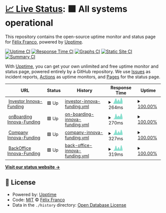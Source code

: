 # [📈 Live Status](https://devalfe.github.io/uptimeinnova): <!--live status--> **🟩 All systems operational**

This repository contains the open-source uptime monitor and status page for [Félix Franco](https://devalfe.github.io/uptimeinnova), powered by [Upptime](https://github.com/upptime/upptime).

[![Uptime CI](https://github.com/devalfe/uptimeinnova/workflows/Uptime%20CI/badge.svg)](https://github.com/devalfe/uptimeinnova/actions?query=workflow%3A%22Uptime+CI%22)
[![Response Time CI](https://github.com/devalfe/uptimeinnova/workflows/Response%20Time%20CI/badge.svg)](https://github.com/devalfe/uptimeinnova/actions?query=workflow%3A%22Response+Time+CI%22)
[![Graphs CI](https://github.com/devalfe/uptimeinnova/workflows/Graphs%20CI/badge.svg)](https://github.com/devalfe/uptimeinnova/actions?query=workflow%3A%22Graphs+CI%22)
[![Static Site CI](https://github.com/devalfe/uptimeinnova/workflows/Static%20Site%20CI/badge.svg)](https://github.com/devalfe/uptimeinnova/actions?query=workflow%3A%22Static+Site+CI%22)
[![Summary CI](https://github.com/devalfe/uptimeinnova/workflows/Summary%20CI/badge.svg)](https://github.com/devalfe/uptimeinnova/actions?query=workflow%3A%22Summary+CI%22)

With [Upptime](https://upptime.js.org), you can get your own unlimited and free uptime monitor and status page, powered entirely by a GitHub repository. We use [Issues](https://github.com/devalfe/uptimeinnova/issues) as incident reports, [Actions](https://github.com/devalfe/uptimeinnova/actions) as uptime monitors, and [Pages](https://devalfe.github.io/uptimeinnova) for the status page.

<!--start: status pages-->
<!-- This summary is generated by Upptime (https://github.com/upptime/upptime) -->
<!-- Do not edit this manually, your changes will be overwritten -->
<!-- prettier-ignore -->
| URL | Status | History | Response Time | Uptime |
| --- | ------ | ------- | ------------- | ------ |
| <img alt="" src="https://investor.innova-funding.com/favicon.ico" height="13"> [Investor Innova-Funding](https://investor.innova-funding.com/) | 🟩 Up | [investor-innova-funding.yml](https://github.com/devalfe/uptimeinnova/commits/HEAD/history/investor-innova-funding.yml) | <details><summary><img alt="Response time graph" src="./graphs/investor-innova-funding/response-time-week.png" height="20"> 264ms</summary><br><a href="https://devalfe.github.io/uptimeinnova/history/investor-innova-funding"><img alt="Response time 242" src="https://img.shields.io/endpoint?url=https%3A%2F%2Fraw.githubusercontent.com%2Fdevalfe%2Fuptimeinnova%2FHEAD%2Fapi%2Finvestor-innova-funding%2Fresponse-time.json"></a><br><a href="https://devalfe.github.io/uptimeinnova/history/investor-innova-funding"><img alt="24-hour response time 432" src="https://img.shields.io/endpoint?url=https%3A%2F%2Fraw.githubusercontent.com%2Fdevalfe%2Fuptimeinnova%2FHEAD%2Fapi%2Finvestor-innova-funding%2Fresponse-time-day.json"></a><br><a href="https://devalfe.github.io/uptimeinnova/history/investor-innova-funding"><img alt="7-day response time 264" src="https://img.shields.io/endpoint?url=https%3A%2F%2Fraw.githubusercontent.com%2Fdevalfe%2Fuptimeinnova%2FHEAD%2Fapi%2Finvestor-innova-funding%2Fresponse-time-week.json"></a><br><a href="https://devalfe.github.io/uptimeinnova/history/investor-innova-funding"><img alt="30-day response time 239" src="https://img.shields.io/endpoint?url=https%3A%2F%2Fraw.githubusercontent.com%2Fdevalfe%2Fuptimeinnova%2FHEAD%2Fapi%2Finvestor-innova-funding%2Fresponse-time-month.json"></a><br><a href="https://devalfe.github.io/uptimeinnova/history/investor-innova-funding"><img alt="1-year response time 242" src="https://img.shields.io/endpoint?url=https%3A%2F%2Fraw.githubusercontent.com%2Fdevalfe%2Fuptimeinnova%2FHEAD%2Fapi%2Finvestor-innova-funding%2Fresponse-time-year.json"></a></details> | <details><summary><a href="https://devalfe.github.io/uptimeinnova/history/investor-innova-funding">100.00%</a></summary><a href="https://devalfe.github.io/uptimeinnova/history/investor-innova-funding"><img alt="All-time uptime 99.81%" src="https://img.shields.io/endpoint?url=https%3A%2F%2Fraw.githubusercontent.com%2Fdevalfe%2Fuptimeinnova%2FHEAD%2Fapi%2Finvestor-innova-funding%2Fuptime.json"></a><br><a href="https://devalfe.github.io/uptimeinnova/history/investor-innova-funding"><img alt="24-hour uptime 100.00%" src="https://img.shields.io/endpoint?url=https%3A%2F%2Fraw.githubusercontent.com%2Fdevalfe%2Fuptimeinnova%2FHEAD%2Fapi%2Finvestor-innova-funding%2Fuptime-day.json"></a><br><a href="https://devalfe.github.io/uptimeinnova/history/investor-innova-funding"><img alt="7-day uptime 100.00%" src="https://img.shields.io/endpoint?url=https%3A%2F%2Fraw.githubusercontent.com%2Fdevalfe%2Fuptimeinnova%2FHEAD%2Fapi%2Finvestor-innova-funding%2Fuptime-week.json"></a><br><a href="https://devalfe.github.io/uptimeinnova/history/investor-innova-funding"><img alt="30-day uptime 100.00%" src="https://img.shields.io/endpoint?url=https%3A%2F%2Fraw.githubusercontent.com%2Fdevalfe%2Fuptimeinnova%2FHEAD%2Fapi%2Finvestor-innova-funding%2Fuptime-month.json"></a><br><a href="https://devalfe.github.io/uptimeinnova/history/investor-innova-funding"><img alt="1-year uptime 99.81%" src="https://img.shields.io/endpoint?url=https%3A%2F%2Fraw.githubusercontent.com%2Fdevalfe%2Fuptimeinnova%2FHEAD%2Fapi%2Finvestor-innova-funding%2Fuptime-year.json"></a></details>
| <img alt="" src="https://onboarding.innova-funding.com//favicon.ico" height="13"> [onBoarding Innova-Funding](https://onboarding.innova-funding.com/) | 🟩 Up | [on-boarding-innova-funding.yml](https://github.com/devalfe/uptimeinnova/commits/HEAD/history/on-boarding-innova-funding.yml) | <details><summary><img alt="Response time graph" src="./graphs/on-boarding-innova-funding/response-time-week.png" height="20"> 270ms</summary><br><a href="https://devalfe.github.io/uptimeinnova/history/on-boarding-innova-funding"><img alt="Response time 253" src="https://img.shields.io/endpoint?url=https%3A%2F%2Fraw.githubusercontent.com%2Fdevalfe%2Fuptimeinnova%2FHEAD%2Fapi%2Fon-boarding-innova-funding%2Fresponse-time.json"></a><br><a href="https://devalfe.github.io/uptimeinnova/history/on-boarding-innova-funding"><img alt="24-hour response time 379" src="https://img.shields.io/endpoint?url=https%3A%2F%2Fraw.githubusercontent.com%2Fdevalfe%2Fuptimeinnova%2FHEAD%2Fapi%2Fon-boarding-innova-funding%2Fresponse-time-day.json"></a><br><a href="https://devalfe.github.io/uptimeinnova/history/on-boarding-innova-funding"><img alt="7-day response time 270" src="https://img.shields.io/endpoint?url=https%3A%2F%2Fraw.githubusercontent.com%2Fdevalfe%2Fuptimeinnova%2FHEAD%2Fapi%2Fon-boarding-innova-funding%2Fresponse-time-week.json"></a><br><a href="https://devalfe.github.io/uptimeinnova/history/on-boarding-innova-funding"><img alt="30-day response time 247" src="https://img.shields.io/endpoint?url=https%3A%2F%2Fraw.githubusercontent.com%2Fdevalfe%2Fuptimeinnova%2FHEAD%2Fapi%2Fon-boarding-innova-funding%2Fresponse-time-month.json"></a><br><a href="https://devalfe.github.io/uptimeinnova/history/on-boarding-innova-funding"><img alt="1-year response time 253" src="https://img.shields.io/endpoint?url=https%3A%2F%2Fraw.githubusercontent.com%2Fdevalfe%2Fuptimeinnova%2FHEAD%2Fapi%2Fon-boarding-innova-funding%2Fresponse-time-year.json"></a></details> | <details><summary><a href="https://devalfe.github.io/uptimeinnova/history/on-boarding-innova-funding">100.00%</a></summary><a href="https://devalfe.github.io/uptimeinnova/history/on-boarding-innova-funding"><img alt="All-time uptime 99.81%" src="https://img.shields.io/endpoint?url=https%3A%2F%2Fraw.githubusercontent.com%2Fdevalfe%2Fuptimeinnova%2FHEAD%2Fapi%2Fon-boarding-innova-funding%2Fuptime.json"></a><br><a href="https://devalfe.github.io/uptimeinnova/history/on-boarding-innova-funding"><img alt="24-hour uptime 100.00%" src="https://img.shields.io/endpoint?url=https%3A%2F%2Fraw.githubusercontent.com%2Fdevalfe%2Fuptimeinnova%2FHEAD%2Fapi%2Fon-boarding-innova-funding%2Fuptime-day.json"></a><br><a href="https://devalfe.github.io/uptimeinnova/history/on-boarding-innova-funding"><img alt="7-day uptime 100.00%" src="https://img.shields.io/endpoint?url=https%3A%2F%2Fraw.githubusercontent.com%2Fdevalfe%2Fuptimeinnova%2FHEAD%2Fapi%2Fon-boarding-innova-funding%2Fuptime-week.json"></a><br><a href="https://devalfe.github.io/uptimeinnova/history/on-boarding-innova-funding"><img alt="30-day uptime 100.00%" src="https://img.shields.io/endpoint?url=https%3A%2F%2Fraw.githubusercontent.com%2Fdevalfe%2Fuptimeinnova%2FHEAD%2Fapi%2Fon-boarding-innova-funding%2Fuptime-month.json"></a><br><a href="https://devalfe.github.io/uptimeinnova/history/on-boarding-innova-funding"><img alt="1-year uptime 99.81%" src="https://img.shields.io/endpoint?url=https%3A%2F%2Fraw.githubusercontent.com%2Fdevalfe%2Fuptimeinnova%2FHEAD%2Fapi%2Fon-boarding-innova-funding%2Fuptime-year.json"></a></details>
| <img alt="" src="http://company.innova-funding.com/favicon.ico" height="13"> [Company Innova-Funding](http://company.innova-funding.com/) | 🟩 Up | [company-innova-funding.yml](https://github.com/devalfe/uptimeinnova/commits/HEAD/history/company-innova-funding.yml) | <details><summary><img alt="Response time graph" src="./graphs/company-innova-funding/response-time-week.png" height="20"> 327ms</summary><br><a href="https://devalfe.github.io/uptimeinnova/history/company-innova-funding"><img alt="Response time 291" src="https://img.shields.io/endpoint?url=https%3A%2F%2Fraw.githubusercontent.com%2Fdevalfe%2Fuptimeinnova%2FHEAD%2Fapi%2Fcompany-innova-funding%2Fresponse-time.json"></a><br><a href="https://devalfe.github.io/uptimeinnova/history/company-innova-funding"><img alt="24-hour response time 463" src="https://img.shields.io/endpoint?url=https%3A%2F%2Fraw.githubusercontent.com%2Fdevalfe%2Fuptimeinnova%2FHEAD%2Fapi%2Fcompany-innova-funding%2Fresponse-time-day.json"></a><br><a href="https://devalfe.github.io/uptimeinnova/history/company-innova-funding"><img alt="7-day response time 327" src="https://img.shields.io/endpoint?url=https%3A%2F%2Fraw.githubusercontent.com%2Fdevalfe%2Fuptimeinnova%2FHEAD%2Fapi%2Fcompany-innova-funding%2Fresponse-time-week.json"></a><br><a href="https://devalfe.github.io/uptimeinnova/history/company-innova-funding"><img alt="30-day response time 305" src="https://img.shields.io/endpoint?url=https%3A%2F%2Fraw.githubusercontent.com%2Fdevalfe%2Fuptimeinnova%2FHEAD%2Fapi%2Fcompany-innova-funding%2Fresponse-time-month.json"></a><br><a href="https://devalfe.github.io/uptimeinnova/history/company-innova-funding"><img alt="1-year response time 291" src="https://img.shields.io/endpoint?url=https%3A%2F%2Fraw.githubusercontent.com%2Fdevalfe%2Fuptimeinnova%2FHEAD%2Fapi%2Fcompany-innova-funding%2Fresponse-time-year.json"></a></details> | <details><summary><a href="https://devalfe.github.io/uptimeinnova/history/company-innova-funding">100.00%</a></summary><a href="https://devalfe.github.io/uptimeinnova/history/company-innova-funding"><img alt="All-time uptime 99.81%" src="https://img.shields.io/endpoint?url=https%3A%2F%2Fraw.githubusercontent.com%2Fdevalfe%2Fuptimeinnova%2FHEAD%2Fapi%2Fcompany-innova-funding%2Fuptime.json"></a><br><a href="https://devalfe.github.io/uptimeinnova/history/company-innova-funding"><img alt="24-hour uptime 100.00%" src="https://img.shields.io/endpoint?url=https%3A%2F%2Fraw.githubusercontent.com%2Fdevalfe%2Fuptimeinnova%2FHEAD%2Fapi%2Fcompany-innova-funding%2Fuptime-day.json"></a><br><a href="https://devalfe.github.io/uptimeinnova/history/company-innova-funding"><img alt="7-day uptime 100.00%" src="https://img.shields.io/endpoint?url=https%3A%2F%2Fraw.githubusercontent.com%2Fdevalfe%2Fuptimeinnova%2FHEAD%2Fapi%2Fcompany-innova-funding%2Fuptime-week.json"></a><br><a href="https://devalfe.github.io/uptimeinnova/history/company-innova-funding"><img alt="30-day uptime 100.00%" src="https://img.shields.io/endpoint?url=https%3A%2F%2Fraw.githubusercontent.com%2Fdevalfe%2Fuptimeinnova%2FHEAD%2Fapi%2Fcompany-innova-funding%2Fuptime-month.json"></a><br><a href="https://devalfe.github.io/uptimeinnova/history/company-innova-funding"><img alt="1-year uptime 99.81%" src="https://img.shields.io/endpoint?url=https%3A%2F%2Fraw.githubusercontent.com%2Fdevalfe%2Fuptimeinnova%2FHEAD%2Fapi%2Fcompany-innova-funding%2Fuptime-year.json"></a></details>
| <img alt="" src="http://backoffice.innova-funding.com/favicon.ico" height="13"> [BackOffice Innova-Funding](http://backoffice.innova-funding.com/) | 🟩 Up | [back-office-innova-funding.yml](https://github.com/devalfe/uptimeinnova/commits/HEAD/history/back-office-innova-funding.yml) | <details><summary><img alt="Response time graph" src="./graphs/back-office-innova-funding/response-time-week.png" height="20"> 319ms</summary><br><a href="https://devalfe.github.io/uptimeinnova/history/back-office-innova-funding"><img alt="Response time 284" src="https://img.shields.io/endpoint?url=https%3A%2F%2Fraw.githubusercontent.com%2Fdevalfe%2Fuptimeinnova%2FHEAD%2Fapi%2Fback-office-innova-funding%2Fresponse-time.json"></a><br><a href="https://devalfe.github.io/uptimeinnova/history/back-office-innova-funding"><img alt="24-hour response time 505" src="https://img.shields.io/endpoint?url=https%3A%2F%2Fraw.githubusercontent.com%2Fdevalfe%2Fuptimeinnova%2FHEAD%2Fapi%2Fback-office-innova-funding%2Fresponse-time-day.json"></a><br><a href="https://devalfe.github.io/uptimeinnova/history/back-office-innova-funding"><img alt="7-day response time 319" src="https://img.shields.io/endpoint?url=https%3A%2F%2Fraw.githubusercontent.com%2Fdevalfe%2Fuptimeinnova%2FHEAD%2Fapi%2Fback-office-innova-funding%2Fresponse-time-week.json"></a><br><a href="https://devalfe.github.io/uptimeinnova/history/back-office-innova-funding"><img alt="30-day response time 304" src="https://img.shields.io/endpoint?url=https%3A%2F%2Fraw.githubusercontent.com%2Fdevalfe%2Fuptimeinnova%2FHEAD%2Fapi%2Fback-office-innova-funding%2Fresponse-time-month.json"></a><br><a href="https://devalfe.github.io/uptimeinnova/history/back-office-innova-funding"><img alt="1-year response time 284" src="https://img.shields.io/endpoint?url=https%3A%2F%2Fraw.githubusercontent.com%2Fdevalfe%2Fuptimeinnova%2FHEAD%2Fapi%2Fback-office-innova-funding%2Fresponse-time-year.json"></a></details> | <details><summary><a href="https://devalfe.github.io/uptimeinnova/history/back-office-innova-funding">100.00%</a></summary><a href="https://devalfe.github.io/uptimeinnova/history/back-office-innova-funding"><img alt="All-time uptime 99.81%" src="https://img.shields.io/endpoint?url=https%3A%2F%2Fraw.githubusercontent.com%2Fdevalfe%2Fuptimeinnova%2FHEAD%2Fapi%2Fback-office-innova-funding%2Fuptime.json"></a><br><a href="https://devalfe.github.io/uptimeinnova/history/back-office-innova-funding"><img alt="24-hour uptime 100.00%" src="https://img.shields.io/endpoint?url=https%3A%2F%2Fraw.githubusercontent.com%2Fdevalfe%2Fuptimeinnova%2FHEAD%2Fapi%2Fback-office-innova-funding%2Fuptime-day.json"></a><br><a href="https://devalfe.github.io/uptimeinnova/history/back-office-innova-funding"><img alt="7-day uptime 100.00%" src="https://img.shields.io/endpoint?url=https%3A%2F%2Fraw.githubusercontent.com%2Fdevalfe%2Fuptimeinnova%2FHEAD%2Fapi%2Fback-office-innova-funding%2Fuptime-week.json"></a><br><a href="https://devalfe.github.io/uptimeinnova/history/back-office-innova-funding"><img alt="30-day uptime 100.00%" src="https://img.shields.io/endpoint?url=https%3A%2F%2Fraw.githubusercontent.com%2Fdevalfe%2Fuptimeinnova%2FHEAD%2Fapi%2Fback-office-innova-funding%2Fuptime-month.json"></a><br><a href="https://devalfe.github.io/uptimeinnova/history/back-office-innova-funding"><img alt="1-year uptime 99.81%" src="https://img.shields.io/endpoint?url=https%3A%2F%2Fraw.githubusercontent.com%2Fdevalfe%2Fuptimeinnova%2FHEAD%2Fapi%2Fback-office-innova-funding%2Fuptime-year.json"></a></details>

<!--end: status pages-->

[**Visit our status website →**](https://devalfe.github.io/uptimeinnova)

## 📄 License

- Powered by: [Upptime](https://github.com/upptime/upptime)
- Code: [MIT](./LICENSE) © [Félix Franco](https://devalfe.github.io/uptimeinnova)
- Data in the `./history` directory: [Open Database License](https://opendatacommons.org/licenses/odbl/1-0/)
